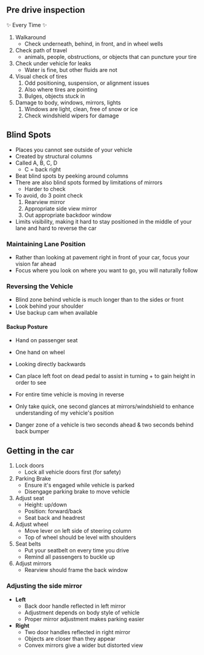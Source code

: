 
## Pre drive inspection
✨ Every Time ✨
1. Walkaround
	- Check underneath, behind, in front, and in wheel wells
2. Check path of travel 
	- animals, people, obstructions, or objects that can puncture your tire
3. Check under vehicle for leaks
	- Water is fine, but other fluids are not
4. Visual check of tires
	1. Odd positioning, suspension, or alignment issues
	2. Also where tires are pointing
	3. Bulges, objects stuck in 
5. Damage to body, windows, mirrors, lights
	1. Windows are light, clean, free of snow or ice
	2. Check windshield wipers for damage

## Blind Spots
- Places you cannot see outside of your vehicle
- Created by structural columns
- Called A, B, C, D 
	- C = back right
- Beat blind spots by peeking around columns
- There are also blind spots formed by limitations of mirrors
	- Harder to check
- To avoid, do 3 point check
	1. Rearview mirror
	2. Appropriate side view mirror
	3. Out appropriate backdoor window
- Limits visibility, making it hard to stay positioned in the middle of your lane and hard to reverse the car
### Maintaining Lane Position 
- Rather than looking at pavement right in front of your car, focus your vision far ahead
- Focus where you look on where you want to go, you will naturally follow

### Reversing the Vehicle
- Blind zone behind vehicle is much longer than to the sides or front
- Look behind your shoulder
- Use backup cam when available
#### Backup Posture
- Hand on passenger seat
- One hand on wheel
- Looking directly backwards
- Can place left foot on dead pedal to assist in turning + to gain height in order to see
- For entire time vehicle is moving in reverse
- Only take quick, one second glances at mirrors/windshield to enhance understanding of my vehicle's position

- Danger zone of a vehicle is two seconds ahead & two seconds behind back bumper
## Getting in the car
1. Lock doors
	- Lock all vehicle doors first (for safety)
2. Parking Brake
	- Ensure it's engaged while vehicle is parked
	- Disengage parking brake to move vehicle
3. Adjust seat
	- Height: up/down
	- Position: forward/back
	- Seat back and headrest
4. Adjust wheel
	- Move lever on left side of steering column
	- Top of wheel should be level with shoulders
5. Seat belts
	- Put your seatbelt on every time you drive
	- Remind all passengers to buckle up
6. Adjust mirrors
	- Rearview should frame the back window
### Adjusting the side mirror
- **Left**
	- Back door handle reflected in left mirror
	- Adjustment depends on body style of vehicle
	- Proper mirror adjustment makes parking easier
- **Right**
	- Two door handles reflected in right mirror
	- Objects are closer than they appear
	- Convex mirrors give a wider but distorted view